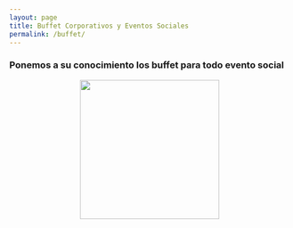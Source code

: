 ```yaml
---
layout: page
title: Buffet Corporativos y Eventos Sociales 
permalink: /buffet/
---
```



### Ponemos a su conocimiento los buffet para todo evento social 

<div align="center">
<img src="" width="250" height="250">
</div>
